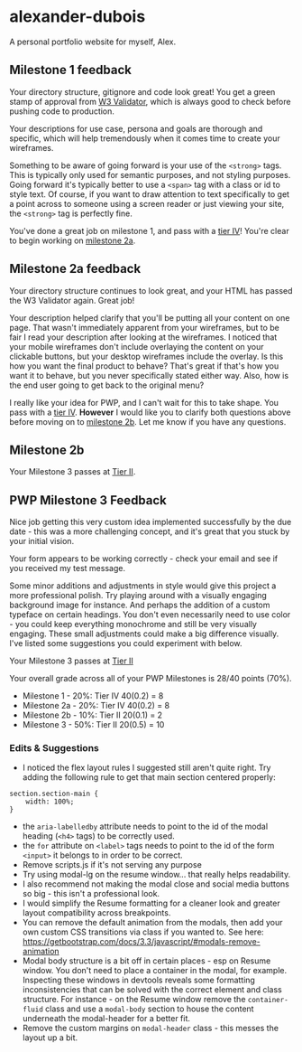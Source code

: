 # alexander-dubois
A personal portfolio website for myself, Alex.

## Milestone 1 feedback

Your directory structure, gitignore and code look great! You get a green stamp of approval from [W3 Validator](https://validator.w3.org/nu/?acceptlanguage=&doc=https%3A%2F%2Fbootcamp-coders.cnm.edu%2F~adubois2%2Falexander-dubois%2Fpublic_html%2Fdocumentation%2Fmilestone-1.php), which is always good to check before pushing code to production.

Your descriptions for use case, persona and goals are thorough and specific, which will help tremendously when it comes time to create your wireframes.

Something to be aware of going forward is your use of the `<strong>` tags. This is typically only used for semantic purposes, and not styling purposes. Going forward it's typically better to use a `<span>` tag with a class or id to style text. Of course, if you want to draw attention to text specifically to get a point across to someone using a screen reader or just viewing your site, the `<strong>` tag is perfectly fine.

You've done a great job on milestone 1, and pass with a [tier IV](https://bootcamp-coders.cnm.edu/projects/personal/rubric/)! You're clear to begin working on [milestone 2a](https://bootcamp-coders.cnm.edu/projects/personal/milestone-two/).

## Milestone 2a feedback

Your directory structure continues to look great, and your HTML has passed the W3 Validator again. Great job!

Your description helped clarify that you'll be putting all your content on one page. That wasn't immediately apparent from your wireframes, but to be fair I read your description after looking at the wireframes. I noticed that your mobile wireframes don't include overlaying the content on your clickable buttons, but your desktop wireframes include the overlay. Is this how you want the final product to behave? That's great if that's how you want it to behave, but you never specifically stated either way. Also, how is the end user going to get back to the original menu?

I really like your idea for PWP, and I can't wait for this to take shape. You pass with a [tier IV](https://bootcamp-coders.cnm.edu/projects/personal/rubric/). **However** I would like you to clarify both questions above before moving on to [milestone 2b](https://bootcamp-coders.cnm.edu/projects/personal/milestone-two/). Let me know if you have any questions.

## Milestone 2b
Your Milestone 3 passes at [Tier II](https://bootcamp-coders.cnm.edu/projects/personal/rubric/).

## PWP Milestone 3 Feedback
Nice job getting this very custom idea implemented successfully by the due date - this was a more challenging concept,  and it's great that you stuck by your initial vision.

Your form appears to be working correctly - check your email and see if you received my test message.

Some minor additions and adjustments in style would give this project a more professional polish. Try playing around with a visually engaging background image for instance. And perhaps the addition of a custom typeface on certain headings. You don't even necessarily need to use color - you could keep everything monochrome and still be very visually engaging. These small adjustments could make a big difference visually. I've listed some suggestions you could experiment with below.  

Your Milestone 3 passes at [Tier II](https://bootcamp-coders.cnm.edu/projects/personal/rubric/)

Your overall grade across all of your PWP Milestones is 28/40 points (70%).

- Milestone 1 - 20%: Tier IV 40(0.2) = 8
- Milestone 2a - 20%: Tier IV 40(0.2) = 8
- Milestone 2b - 10%: Tier II 20(0.1) = 2
- Milestone 3 - 50%: Tier II 20(0.5) = 10

### Edits &amp; Suggestions
- I noticed the flex layout rules I suggested still aren't quite right. Try adding the following rule to get that main section centered properly:
```
section.section-main {
    width: 100%;
}
```  
- the `aria-labelledby` attribute needs to point to the id of the modal heading (`<h4>` tags) to be correctly used.
- the `for` attribute on `<label>` tags needs to point to the id of the form `<input>` it belongs to in order to be correct.
- Remove scripts.js if it's not serving any purpose
- Try using modal-lg on the resume window... that really helps readability.
- I also recommend not making the modal close and social media buttons so big - this isn't a professional look.
- I would simplify the Resume formatting for a cleaner look and greater layout compatibility across breakpoints.
- You can remove the default animation from the modals, then add your own custom CSS transitions via class if you wanted to. See here: https://getbootstrap.com/docs/3.3/javascript/#modals-remove-animation
- Modal body structure is a bit off in certain places - esp on Resume window. You don't need to place a container in the modal, for example. Inspecting these windows in devtools reveals some formatting inconsistencies that can be solved with the correct element and class structure. For instance - on the Resume window remove the `container-fluid` class and use a `modal-body` section to house the content underneath the modal-header for a better fit.
 - Remove the custom margins on `modal-header` class - this messes the layout up a bit.
